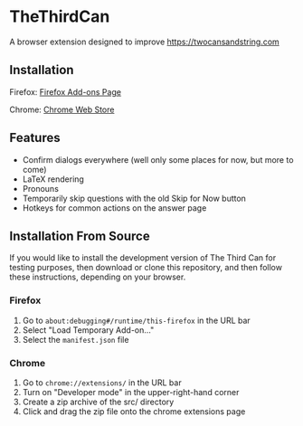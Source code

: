 # TheThirdCan
A browser extension designed to improve https://twocansandstring.com

## Installation
Firefox: [Firefox Add-ons Page](https://addons.mozilla.org/en-US/firefox/addon/the-third-can/)

Chrome: [Chrome Web Store](https://chrome.google.com/webstore/detail/the-third-can/leimkcdimeemfabpjbjhiccaolpdbjng)

## Features
- Confirm dialogs everywhere (well only some places for now, but more to come)
- LaTeX rendering
- Pronouns
- Temporarily skip questions with the old Skip for Now button
- Hotkeys for common actions on the answer page

## Installation From Source
If you would like to install the development version of The Third Can for testing purposes, then download or clone this repository, and then follow these instructions, depending on your browser.

### Firefox
1. Go to `about:debugging#/runtime/this-firefox` in the URL bar
2. Select "Load Temporary Add-on..."
3. Select the `manifest.json` file
### Chrome 
1. Go to `chrome://extensions/` in the URL bar
2. Turn on "Developer mode" in the upper-right-hand corner
3. Create a zip archive of the src/ directory
4. Click and drag the zip file onto the chrome extensions page
